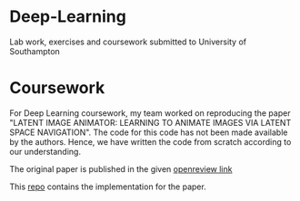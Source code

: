 # Deep-Learning
Lab work, exercises and coursework submitted to University of Southampton

# Coursework
For Deep Learning coursework, my team worked on reproducing the paper "LATENT IMAGE ANIMATOR: LEARNING TO ANIMATE IMAGES VIA LATENT SPACE NAVIGATION". The code for this code has not been made available by the authors. Hence, we have written the code from scratch according to our understanding.

The original paper is published in the given
[openreview link](https://openreview.net/attachment?id=7r6kDq0mK_&name=pdf)


This [repo](https://github.com/COMP6248-Reproducability-Challenge/Latent-Image-Animator.git) contains the implementation for the paper.
